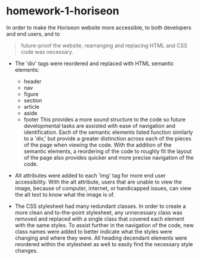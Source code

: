 # homework-1-horiseon

In order to make the Horiseon website more accessible, to both developers and end users, and to
> future-proof
the website, rearranging and replacing HTML and CSS code was necessary.

- The 'div' tags were reordered and replaced with HTML semantic elements: 
  - header
  - nav 
  - figure 
  - section 
  - article
  - aside
  - footer
 This provides a more sound structure to the code so future developmental tasks are assisted with ease of navigation and identification. Each of the semantic elements listed function similarly to a 'div,' but provide a greater distinction across each of the pieces of the page when viewing the code. With the addition of the semantic elements, a reordering of the code to roughly fit the layout of the page also provides quicker and more precise navigation of the code.

- Alt attributes were added to each 'img' tag for more end user accessibility. With the alt attribute, users that are unable to view the image, because of computer, internet, or handicapped issues, can view the alt text to know what the image is of.

- The CSS stylesheet had many redundant classes. In order to create a more clean and to-the-point stylesheet, any unnecessary class was removed and replaced with a single class that covered each element with the same styles. To assist further in the navigation of the code, new class names were added to better indicate what the styles were changing and where they were. All heading decendant elements were reordered within the stylesheet as well to easily find the necessary style changes.